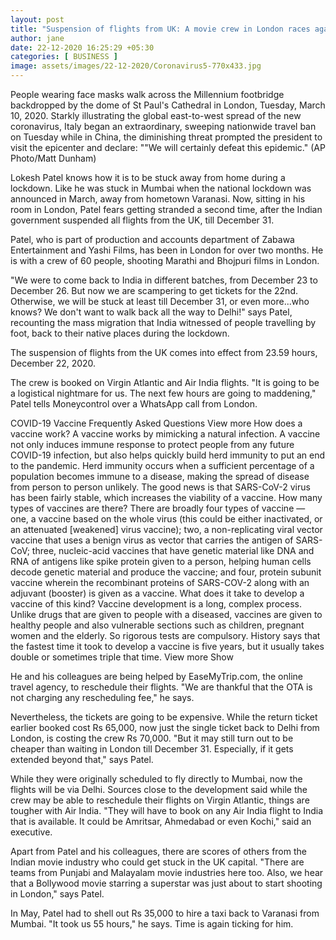 ```yaml
---
layout: post
title: "Suspension of flights from UK: A movie crew in London races against time to get back to India"
author: jane 
date: 22-12-2020 16:25:29 +05:30 
categories: [ BUSINESS ] 
image: assets/images/22-12-2020/Coronavirus5-770x433.jpg
---
```

People wearing face masks walk across the Millennium footbridge backdropped by the dome of St Paul's Cathedral in London, Tuesday, March 10, 2020. Starkly illustrating the global east-to-west spread of the new coronavirus, Italy began an extraordinary, sweeping nationwide travel ban on Tuesday while in China, the diminishing threat prompted the president to visit the epicenter and declare: ""We will certainly defeat this epidemic." (AP Photo/Matt Dunham)

Lokesh Patel knows how it is to be stuck away from home during a lockdown. Like he was stuck in Mumbai when the national lockdown was announced in March, away from hometown Varanasi. Now, sitting in his room in London, Patel fears getting stranded a second time, after the Indian government suspended all flights from the UK, till December 31.

Patel, who is part of production and accounts department of Zabawa Entertainment and Yashi Films, has been in London for over two months. He is with a crew of 60 people, shooting Marathi and Bhojpuri films in London.

"We were to come back to India in different batches, from December 23 to December 26. But now we are scampering to get tickets for the 22nd. Otherwise, we will be stuck at least till December 31, or even more...who knows? We don't want to walk back all the way to Delhi!" says Patel, recounting the mass migration that India witnessed of people travelling by foot, back to their native places during the lockdown.

The suspension of flights from the UK comes into effect from 23.59 hours, December 22, 2020.

The crew is booked on Virgin Atlantic and Air India flights. "It is going to be a logistical nightmare for us. The next few hours are going to maddening," Patel tells Moneycontrol over a WhatsApp call from London.

COVID-19 Vaccine Frequently Asked Questions View more How does a vaccine work? A vaccine works by mimicking a natural infection. A vaccine not only induces immune response to protect people from any future COVID-19 infection, but also helps quickly build herd immunity to put an end to the pandemic. Herd immunity occurs when a sufficient percentage of a population becomes immune to a disease, making the spread of disease from person to person unlikely. The good news is that SARS-CoV-2 virus has been fairly stable, which increases the viability of a vaccine. How many types of vaccines are there? There are broadly four types of vaccine — one, a vaccine based on the whole virus (this could be either inactivated, or an attenuated [weakened] virus vaccine); two, a non-replicating viral vector vaccine that uses a benign virus as vector that carries the antigen of SARS-CoV; three, nucleic-acid vaccines that have genetic material like DNA and RNA of antigens like spike protein given to a person, helping human cells decode genetic material and produce the vaccine; and four, protein subunit vaccine wherein the recombinant proteins of SARS-COV-2 along with an adjuvant (booster) is given as a vaccine. What does it take to develop a vaccine of this kind? Vaccine development is a long, complex process. Unlike drugs that are given to people with a diseased, vaccines are given to healthy people and also vulnerable sections such as children, pregnant women and the elderly. So rigorous tests are compulsory. History says that the fastest time it took to develop a vaccine is five years, but it usually takes double or sometimes triple that time. View more Show

He and his colleagues are being helped by EaseMyTrip.com, the online travel agency, to reschedule their flights. "We are thankful that the OTA is not charging any rescheduling fee," he says.

Nevertheless, the tickets are going to be expensive. While the return ticket earlier booked cost Rs 65,000, now just the single ticket back to Delhi from London, is costing the crew Rs 70,000. "But it may still turn out to be cheaper than waiting in London till December 31. Especially, if it gets extended beyond that," says Patel.

While they were originally scheduled to fly directly to Mumbai, now the flights will be via Delhi. Sources close to the development said while the crew may be able to reschedule their flights on Virgin Atlantic, things are tougher with Air India. "They will have to book on any Air India flight to India that is available. It could be Amritsar, Ahmedabad or even Kochi," said an executive.

Apart from Patel and his colleagues, there are scores of others from the Indian movie industry who could get stuck in the UK capital. "There are teams from Punjabi and Malayalam movie industries here too. Also, we hear that a Bollywood movie starring a superstar was just about to start shooting in London," says Patel.

In May, Patel had to shell out Rs 35,000 to hire a taxi back to Varanasi from Mumbai. "It took us 55 hours," he says. Time is again ticking for him.